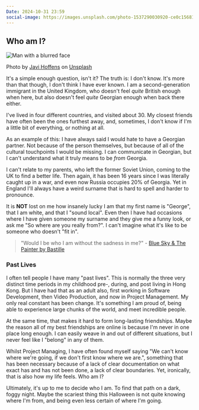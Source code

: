 ```yaml
---
Date: 2024-10-31 23:59
social-image: https://images.unsplash.com/photo-1537290030920-ce0c15681846?q=80&w=1000&h=622&fit=crop
---
```


## Who am I?

![Man with a blurred face](https://images.unsplash.com/photo-1537290030920-ce0c15681846?q=80&w=1000&h=622&fit=crop)<div class="caption"><p>Photo by [Javi Hoffens](https://unsplash.com/@javihoffens) on [Unsplash](https://unsplash.com/)</p></div>

It's a simple enough question, isn't it? The truth is: I don't know. It's more than that though, I don't think I have ever known. I am a second-generation immigrant in the United Kingdom, who doesn't feel *quite* British enough when here, but also doesn't feel *quite* Georgian enough when back there either.

I've lived in four different countries, and visited about 30. My closest friends have often been the ones furthest away, and, sometimes, I don't know if I'm a little bit of everything, or nothing at all.

As an example of this: I have always said I would hate to have a Georgian partner. Not because of the person themselves, but because of all of the cultural touchpoints I would be missing. I can communicate in Georgian, but I can't understand what it truly means to be *from* Georgia.

I can't relate to my parents, who left the former Soviet Union, coming to the UK to find a better life. Then again, it has been 16 years since I was literally caught up in a war, and even now Russia occupies 20% of Georgia. Yet in England I'll always have a weird surname that is hard to spell and harder to pronounce.

It is **NOT** lost on me how insanely lucky I am that my first name is "George", that I am white, and that I "sound local". Even then I have had occasions where I have given someone my surname and they give me a funny look, or ask me "So where are you really from?". I can't imagine what it's like to be someone who doesn't "fit in".

> "Would I be who I am without the sadness in me?" - [Blue Sky & The Painter by Bastille](https://song.link/gb/i/1758813104)

### Past Lives
I often tell people I have many "past lives". This is normally the three very distinct time periods in my childhood pre-, during, and post living in Hong Kong. But I have had that as an adult also, first working in Software Development, then Video Production, and now in Project Management. My only real constant has been change. It's something I am proud of, being able to experience large chunks of the world, and meet incredible people.

At the same time, that makes it hard to form long-lasting friendships. Maybe the reason all of my best friendships are online is because I'm never in one place long enough. I can easily weave in and out of different situations, but I never feel like I "belong" in any of them.

Whilst Project Managing, I have often found myself saying "We can't know where we're going, if we don't first know where we are.", something that has been necessary because of a lack of clear documentation on what exact has and has not been done, a lack of clear boundaries. Yet, ironically, that is also how my life feels. Who am I?

Ultimately, it's up to me to decide who I am. To find that path on a dark, foggy night. Maybe the scariest thing this Halloween is not quite knowing where I'm from, and being even less certain of where I'm going.